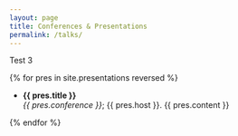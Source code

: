```yaml
---
layout: page
title: Conferences & Presentations
permalink: /talks/
---
```


Test 3

{% for pres in site.presentations reversed %}

   * **{{ pres.title }}**\
   _{{ pres.conference }}_; {{ pres.host }}. {{ pres.content }}

 {% endfor %}
